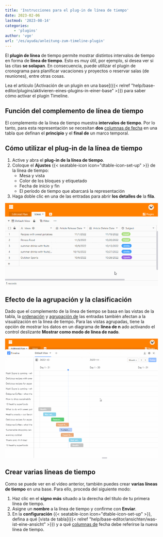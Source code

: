 ```yaml
---
title: 'Instrucciones para el plug-in de línea de tiempo'
date: 2023-02-06
lastmod: '2023-08-14'
categories:
    - 'plugins'
author: 'vge'
url: '/es/ayuda/anleitung-zum-timeline-plugin'
---
```


El **plugin de línea** de tiempo permite mostrar distintos intervalos de tiempo en forma de **línea de tiempo**. Esto es muy útil, por ejemplo, si desea ver si las citas **se solapan**. En consecuencia, puede utilizar el plugin de cronograma para planificar vacaciones y proyectos o reservar salas (de reuniones), entre otras cosas.

Lea el artículo [Activación de un plugin en una base]({{< relref "help/base-editor/plugins/aktivieren-eines-plugins-in-einer-base" >}}) para saber cómo activar el plugin Timeline.

## Función del complemento de línea de tiempo

El complemento de la línea de tiempo muestra **intervalos de tiempo**. Por lo tanto, para esta representación se necesitan **dos** [columnas de fecha](https://seatable.io/es/docs/datum-dauer-und-personen/die-datum-spalte/) en una tabla que definan el **principio** y el **final de** un marco temporal.

## Cómo utilizar el plug-in de la línea de tiempo

1. Active y abra el **plug-in de la línea de tiempo**.
2. Coloque el **Ajustes** {{< seatable-icon icon="dtable-icon-set-up" >}} de la línea de tiempo:
    - Mesa y vista
    - Color de los bloques y etiquetado
    - Fecha de inicio y fin
    - El período de tiempo que abarcará la representación
3. Haga doble clic en una de las entradas para abrir **los detalles de** la **fila**.

![](images/timeline-plugin.gif)

## Efecto de la agrupación y la clasificación

Dado que el complemento de la línea de tiempo se basa en las vistas de la tabla, la [ordenación](https://seatable.io/es/docs/ansichtsoptionen/sortieren-von-eintraegen-in-einer-ansicht/) y [agrupación de](https://seatable.io/es/docs/grundlagen-von-ansichten/ansichten-in-ordnern-gruppieren/) las entradas también afectan a la visualización en la línea de tiempo. Para las vistas agrupadas, tiene la opción de mostrar los datos en un diagrama de **línea de n** ado activando el control deslizante **Mostrar como modo de línea de nado**.

![Agrupación de plugins de línea de tiempo](images/timeline-plugingroup-3.gif)

## Crear varias líneas de tiempo

Como se puede ver en el vídeo anterior, también puedes crear **varias líneas de tiempo** en una base. Para ello, proceda del siguiente modo:

1. Haz clic en el **signo más** situado a la derecha del título de tu primera línea de tiempo.
2. Asigne un **nombre** a la línea de tiempo y confirme con **Enviar**.
3. En la **configuración** {{< seatable-icon icon="dtable-icon-set-up" >}}, defina a qué [vista de tabla]({{< relref "help/base-editor/ansichten/was-ist-eine-ansicht" >}}) y a qué [columnas de](https://seatable.io/es/docs/datum-dauer-und-personen/die-datum-spalte/) fecha debe referirse la nueva línea de tiempo.
